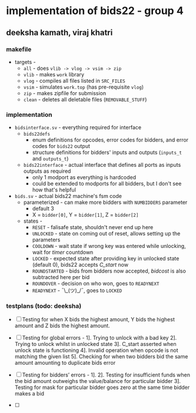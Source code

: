 # implementation of bids22 - group 4
## deeksha kamath, viraj khatri
### makefile
* targets -
  * `all` - does `vlib -> vlog -> vsim -> zip`
  * `vlib` - makes `work` library
  * `vlog` - compiles all files listed in `SRC_FILES`
  * `vsim` - simulates `work.top` (has pre-requisite `vlog`)
  * `zip` - makes zipfile for submission
  * `clean` - deletes all deletable files (`REMOVABLE_STUFF`)
### implementation
* `bidsinterface.sv` - everything required for interface
  * `bids22defs`
    * enum definitions for opcodes, error codes for bidders, and error codes for `bids22` output
    * structure definitions for bidders' inputs and outputs (`inputs_t` and `outputs_t`)
  * `bids22interface` - actual interface that defines all ports as inputs outputs as required
    * only 1 modport as everything is hardcoded
    * could be extended to modports for all bidders, but I don't see how that's helpful
* `bids.sv` - actual bids22 machine's fsm code
  * parameterized - can make more bidders with `NUMBIDDERS` parameter
    * default 3
    * X = `bidder[0]`, Y = `bidder[1]`, Z = `bidder[2]`
  * states -
    * `RESET` - falisafe state, shouldn't never end up here
    * `UNLOCKED` - state on coming out of reset, allows setting up the parameters
    * `COOLDOWN` - wait state if wrong key was entered while unlocking, wait for *timer* countdown
    * `LOCKED` - expected state after providing key in unlocked state (default 0), bids22 accepts *C_start* now
    * `ROUNDSTARTED` - bids from bidders now accepted, *bidcost* is also subtracted here per bid
    * `ROUNDOVER` - decision on who won, goes to `READYNEXT`
    * `READYNEXT` - ¯\\\_(ツ)_/¯, goes to `LOCKED`
### testplans (todo: deeksha)
   - [ ] Testing for when X bids the highest amount, Y bids the highest amount and Z bids the highest amount. 
- [ ] Testing for global errors - 1]. Trying to unlock with a bad key 
                 				    2]. Trying to unlock whilst in unlocked state
						    3]. C_start asserted when unlock state is functioning
						    4]. Invalid operation when opcode is not matching the given list
						    5]. Checking for when two bidders bid the same amount amounting to duplicate bids error

- [ ] Testing for bidders’ errors -  1].
                                                       2]. Testing for insufficient funds when the bid amount outweighs the value/balance for particular bidder
							3]. Testing for mask for particular bidder goes zero at the same time bidder makes a bid

- [ ] 
						   
